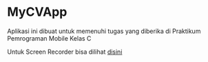 # MyCVApp
Aplikasi ini dibuat untuk memenuhi tugas yang diberika di Praktikum Pemrograman Mobile Kelas C

Untuk Screen Recorder bisa dilihat [disini](https://drive.google.com/drive/folders/1lRpxcRrwccaFFEcOTaY5YuoaSMJe3mk7?usp=sharing)
